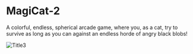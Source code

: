 # MagiCat-2
 
A colorful, endless, spherical arcade game, where you, as a cat, try to survive as long as you can against an endless horde of angry black blobs!

![Title3](https://user-images.githubusercontent.com/50879714/162636603-5660ef70-33c9-422d-aade-84a229b41d58.png)
